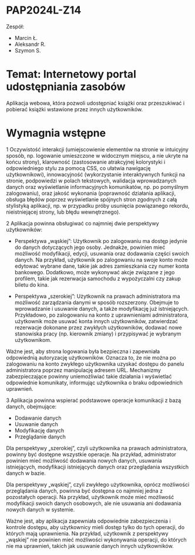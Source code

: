 # PAP2024L-Z14
Zespół:
- Marcin Ł.
- Aleksandr R.
- Szymon S.

# Temat: Internetowy portal udostępniania zasobów

Aplikacja webowa, która pozwoli udostępniać książki oraz przeszukiwać i pobierać książki wstawione przez innych użytkowników.

# Wymagnia wstępne
1 Oczywistość interakcji (umiejscowienie elementów na stronie w intuicyjny sposób, np. logowanie umieszczone w widocznym miejscu, a nie ukryte na końcu strony), klarowność (zastosowanie atrakcyjnej kolorystyki i odpowiedniego stylu za pomocą CSS, co ułatwia nawigację użytkownikowi), innowacyjność (wykorzystanie interaktywnych funkcji na stronie, podpowiedzi w polach tekstowych, walidacja wprowadzanych danych oraz wyświetlanie informacyjnych komunikatów, np. po pomyślnym zalogowaniu), oraz jakość wykonania (poprawność działania aplikacji, obsługa błędów poprzez wyświetlanie spójnych stron zgodnych z całą stylistyką aplikacji, np. w przypadku próby usunięcia powiązanego rekordu, nieistniejącej strony, lub błędu wewnętrznego). 

 
2  Aplikacja powinna obsługiwać co najmniej dwie perspektywy użytkowników: 

- Perspektywa „wąskiej”: Użytkownik po zalogowaniu ma dostęp jedynie do danych dotyczących jego osoby. Jednakże, powinien mieć możliwość modyfikacji, edycji, usuwania oraz dodawania części swoich danych. Na przykład, użytkownik po zalogowaniu na swoje konto może edytować wybrane dane, takie jak adres zamieszkania czy numer konta bankowego. Dodatkowo, może wykonywać akcje związane z jego profilem, takie jak rezerwacja samochodu z wypożyczalni czy zakup biletu do kina. 

- Perspektywa „szerokiej”: Użytkownik na prawach administratora ma możliwość zarządzania danymi w sposób rozszerzony. Obejmuje to wprowadzanie i usuwanie danych, a także modyfikację już istniejących. Przykładowo, po zalogowaniu na konto z uprawnieniami administratora, użytkownik może usuwać konta innych użytkowników, zatwierdzać rezerwacje dokonane przez zwykłych użytkowników, dodawać nowe stanowiska pracy (np. kierownik zmiany) i przypisywać je wybranym użytkownikom. 

Ważne jest, aby strona logowania była bezpieczna i zapewniała odpowiednią autoryzację użytkowników. Oznacza to, że nie można po zalogowaniu na konto zwykłego użytkownika uzyskać dostępu do panelu administratora poprzez manipulację adresem URL. Mechanizmy zabezpieczające powinny uniemożliwiać takie działania i wyświetlać odpowiednie komunikaty, informując użytkownika o braku odpowiednich uprawnień. 

 
3 Aplikacja powinna wspierać podstawowe operacje komunikacji z bazą danych, obejmujące: 
- Dodawanie danych 
- Usuwanie danych 
- Modyfikację danych 
- Przeglądanie danych 

Dla perspektywy „szerokiej”, czyli użytkownika na prawach administratora, powinny być dostępne wszystkie operacje. Na przykład, administrator powinien mieć możliwość dodawania nowych danych, usuwania istniejących, modyfikacji istniejących danych oraz przeglądania wszystkich danych w bazie. 

Dla perspektywy „wąskiej”, czyli zwykłego użytkownika, oprócz możliwości przeglądania danych, powinna być dostępna co najmniej jedna z pozostałych operacji. Na przykład, użytkownik może mieć możliwość modyfikacji swoich danych osobowych, ale nie usuwania ani dodawania nowych danych w systemie. 

Ważne jest, aby aplikacja zapewniała odpowiednie zabezpieczenia i kontrole dostępu, aby użytkownicy mieli dostęp tylko do tych operacji, do których mają uprawnienia. Na przykład, użytkownik z perspektywy „wąskiej” nie powinien mieć możliwości wykonywania operacji, do których nie ma uprawnień, takich jak usuwanie danych innych użytkowników. 
